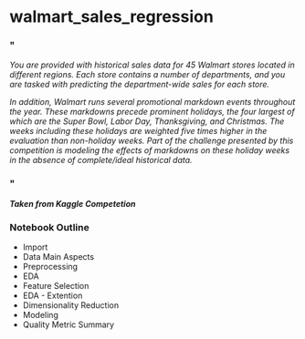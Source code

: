 # walmart_sales_regression
### "
_You are provided with historical sales data for 45 Walmart stores located in different regions. Each store contains a number of departments, and you are tasked with predicting the department-wide sales for each store._

_In addition, Walmart runs several promotional markdown events throughout the year. These markdowns precede prominent holidays, the four largest of which are the Super Bowl, Labor Day, Thanksgiving, and Christmas. The weeks including these holidays are weighted five times higher in the evaluation than non-holiday weeks. Part of the challenge presented by this competition is modeling the effects of markdowns on these holiday weeks in the absence of complete/ideal historical data._
### "
___Taken from Kaggle Competetion___

### Notebook Outline
- Import
- Data Main Aspects
- Preprocessing 
- EDA
- Feature Selection
- EDA - Extention 
- Dimensionality Reduction
- Modeling
- Quality Metric Summary
